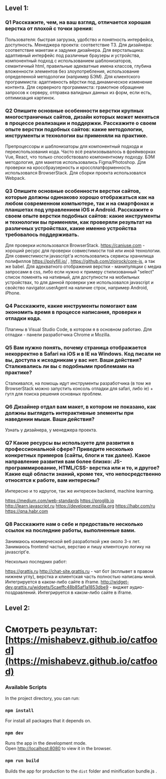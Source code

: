 ## Level 1:
### Q1 Расскажите, чем, на ваш взгляд, отличается хорошая верстка от плохой с точки зрения:
Пользователя: быстрая загрузка, удобство и понятность интерфейса, доступность.
Менеджера проекта: соответствие ТЗ.
Для дизайнера: соответствие макетам и задумке дизайнера.
Для верстальщика: адаптивный интерфейс под различные браузеры и устройства, компонентный подход с использованием шаблонизаторов, семантичный html, правильные адекватные имена классов, глубина вложенности элементов без злоупотребления, использование определенной методологии (например БЭМ).
Для клиентского программиста: адаптивность вёрстки под динамическое изменение контента.
Для серверного программиста: грамотное обращение запросов к серверу, отправка валидных данных из форм, если есть, оптимизация картинок.

### Q2 Опишите основные особенности верстки крупных многостраничных сайтов, дизайн которых может меняться в процессе реализации и поддержки. Расскажите о своем опыте верстки подобных сайтов: какие методологии, инструменты и технологии вы применяли на практике.

Препроцессоры и шаблонизаторы для компонентный подхода и переиспользования кода. Часто всё реализовывалось в фреймворках Vue, React, что только способствовало компонентному подходу. БЭМ методология, для макетов использовались Figma/Photoshop. Для проверки на кроссбраузерность и кроссплатформенность использовался BrowserStack. Для сборки проекта использовался Webpack.

### Q3 Опишите основные особенности верстки сайтов, которые должны одинаково хорошо отображаться как на любом современном компьютере, так и на смартфонах и планшетах под управлением iOS и Android. Расскажите о своем опыте верстки подобных сайтов: какие инструменты и технологии вы применяли, как проверяли результат на различных устройствах, какие именно устройства требовалось поддерживать.

Для проверки использовался BrowserStack. https://caniuse.com - хороший ресурс для проверки совместимости той или иной технологии. Для совместимости javascript'а использовались сервисы хранилища полифиллов https://polyfill.io/ , https://github.com/zloirock/core-js, а так же babel. Для адекватного отображения верстки - манипуляции с медиа запросами в css, либо если нужно к примеру стилизованный "select" список поменять на нативный, для доступности на мобильных устройствах, то для данной проверки уже использовался javascript и свойство navigator.userAgent на наличие строк, например Android, iPhone.

### Q4 Расскажите, какие инструменты помогают вам экономить время в процессе написания, проверки и отладки кода.

Плагины в Visual Studio Code, в котором я в основном работаю. Для отладки - панели разработчика Chrome и Mozilla.

### Q5 Вам нужно понять, почему страница отображается некорректно в Safari на iOS и в IE на Windows. Код писали не вы, доступа к исходникам у вас нет. Ваши действия? Сталкивались ли вы с подобными проблемами на практике?

Сталкивался, на помощь идут инструменты разработчика (в том же BrowserStack можно запустить консоль отладки для safari, либо ie) + гугл для поиска решения основных проблем.

### Q6 Дизайнер отдал вам макет, в котором не показано, как должны выглядеть интерактивные элементы при наведении мыши. Ваши действия?

Узнать у дизайнера, у менеджера проекта.

### Q7 Какие ресурсы вы используете для развития в профессиональной сфере? Приведите несколько конкретных примеров (сайты, блоги и так далее). Какое направление развития вам более близко: JS-программирование, HTML/CSS- верстка или и то, и другое? Какие ещё области знаний, кроме тех, что непосредственно относятся к работе, вам интересны?

Интересно и то идругое, так же интересен backend, machine learning.

https://medium.com/web-standards
https://proglib.io
http://learn.javascript.ru
https://developer.mozilla.org
https://habr.com/ru
https://qna.habr.com

### Q8 Расскажите нам о себе и предоставьте несколько ссылок на последние работы, выполненные вами.
Занимаюсь коммерческой веб разработкой уже около 3-х лет. Занимаюсь frontend частью, верстаю и пишу клиентскую логику на javascript'е.

Несколько последних работ:

https://grattis.ru
http://chat-site.grattis.ru - чат бот (всплывет в правом нижнем углу), верстка и клиентская часть полностью написаны мной. Интегрируется в каком-либо сайте в iframe.
http://widget-dev.grattis.ru/widgets/5caeffc48b85af1a1853dbe9 - виджет аудио-поздравлений. Интегрируется в каком-либо сайте в iframe.

## Level 2:

# Смотреть результат: [https://mishabevz.github.io/catfood](https://mishabevz.github.io/catfood)

### Available Scripts

In the project directory, you can run:

### `npm install` 

For install all packages that it depends on.

### `npm dev`

Runs the app in the development mode.<br>
Open [http://localhost:8080](http://localhost:8080) to view it in the browser.

### `npm run build`

Builds the app for production to the `dist` folder and minification bundle.js .<br>

